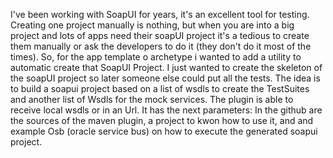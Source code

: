 I've been working with SoapUI for years, it's an excellent tool for testing.
Creating one project manually is nothing, but when you are into a big project and lots of apps need their soapUI project it's a tedious to create them manually or ask the developers to do it (they don't do it most of the times).
So, for the app template o archetype i wanted to add a utility to automatic create that SoapUI Project. I just wanted to create the skeleton of the soapUI project so later someone else could put all the tests.
The idea is to build a soapui project based on a list of wsdls to create the TestSuites and another list of Wsdls for the mock services. The plugin is able to receive local wsdls or in an Url. 
It has the next parameters:
In the github are the sources of the maven plugin, a project to kwon how to use it, and and example Osb (oracle service bus) on how to execute the generated soapui project.
